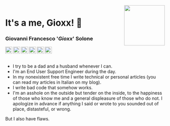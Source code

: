 <img align="right" width="128" height="128" src="https://gioxx.org/wp-content/uploads/2020/04/g3964-1000px.png">

# It's a me, Gioxx! 👋
### Giovanni Francesco '*Gioxx*' Solone
<a href="https://gioxx.org">
  <img align="left" alt="Gioxx's Wall" width="22px" src="https://cdn.jsdelivr.net/npm/simple-icons/icons/wordpress.svg" />
</a>
<a href="https://ko-fi.com/gioxx">
  <img align="left" alt="Gioxx on Ko-Fi" width="22px" src="https://cdn.jsdelivr.net/npm/simple-icons/icons/kofi.svg" />
</a>
<a href="https://twitter.com/gioxx">
  <img align="left" alt="Gioxx on Twitter" width="22px" src="https://cdn.jsdelivr.net/npm/simple-icons/icons/x.svg" />
</a>
<a href="https://go.gioxx.org/mastodon">
  <img align="left" alt="Gioxx on Mastodon" width="22px" src="https://cdn.jsdelivr.net/npm/simple-icons/icons/mastodon.svg" />
</a>
<a href="https://www.linkedin.com/in/gioxx/">
  <img align="left" alt="Gioxx on LinkedIN" width="22px" src="https://cdn.jsdelivr.net/npm/simple-icons/icons/linkedin.svg" />
</a>
<a href="https://go.gioxx.org/r">
  <img alt="Gioxx on Reddit" width="22px" src="https://cdn.jsdelivr.net/npm/simple-icons/icons/reddit.svg" />
</a>
<br /><br />

- I try to be a dad and a husband whenever I can.
- I'm an End User Support Engineer during the day.
- In my nonexistent free time I write technical or personal articles (you can read my articles in Italian on my blog).
- I write bad code that somehow works.
- I'm an asshole on the outside but tender on the inside, to the happiness of those who know me and a general displeasure of those who do not. I apologize in advance if anything I said or wrote to you sounded out of place, distasteful, or wrong.

But I also have flaws.
